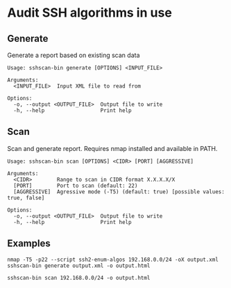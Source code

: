 # Audit SSH algorithms in use

## Generate

Generate a report based on existing scan data

```
Usage: sshscan-bin generate [OPTIONS] <INPUT_FILE>

Arguments:
  <INPUT_FILE>  Input XML file to read from

Options:
  -o, --output <OUTPUT_FILE>  Output file to write
  -h, --help                  Print help
```

## Scan
Scan and generate report. Requires nmap installed and available in PATH.

```
Usage: sshscan-bin scan [OPTIONS] <CIDR> [PORT] [AGGRESSIVE]

Arguments:
  <CIDR>        Range to scan in CIDR format X.X.X.X/X
  [PORT]        Port to scan (default: 22)
  [AGGRESSIVE]  Agressive mode (-T5) (default: true) [possible values: true, false]

Options:
  -o, --output <OUTPUT_FILE>  Output file to write
  -h, --help                  Print help
```


## Examples

```shell
nmap -T5 -p22 --script ssh2-enum-algos 192.168.0.0/24 -oX output.xml
sshscan-bin generate output.xml -o output.html
```

```shell
sshscan-bin scan 192.168.0.0/24 -o output.html
```
